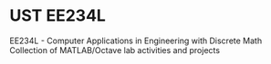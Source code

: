 # UST EE234L
EE234L - Computer Applications in Engineering with Discrete Math
Collection of MATLAB/Octave lab activities and projects
